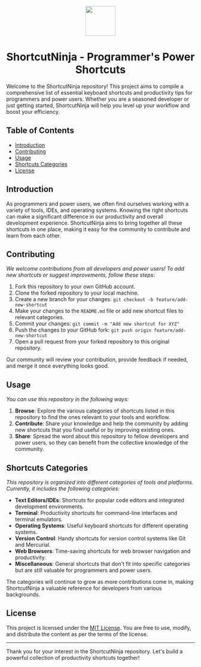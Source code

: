 <a name="readme-top"></a>
<div align="center">
   <img height="80" src="https://upload.wikimedia.org/wikipedia/commons/thumb/0/0a/Unofficial_Windows_logo_variant_-_2002%E2%80%932012_%28Multicolored%29.svg/1161px-Unofficial_Windows_logo_variant_-_2002%E2%80%932012_%28Multicolored%29.svg.png">
   <h1>ShortcutNinja - Programmer's Power Shortcuts</h1>
</div>

Welcome to the ShortcutNinja repository! This project aims to compile a comprehensive list of essential keyboard shortcuts and productivity tips for programmers and power users. Whether you are a seasoned developer or just getting started, ShortcutNinja will help you level up your workflow and boost your efficiency.

## Table of Contents

- [Introduction](#introduction)
- [Contributing](#contributing)
- [Usage](#usage)
- [Shortcuts Categories](#shortcuts-categories)
- [License](#license)

## Introduction

As programmers and power users, we often find ourselves working with a variety of tools, IDEs, and operating systems. Knowing the right shortcuts can make a significant difference in our productivity and overall development experience. ShortcutNinja aims to bring together all these shortcuts in one place, making it easy for the community to contribute and learn from each other.

## Contributing

_We welcome contributions from all developers and power users! To add new shortcuts or suggest improvements, follow these steps:_

1. Fork this repository to your own GitHub account.
2. Clone the forked repository to your local machine.
3. Create a new branch for your changes: `git checkout -b feature/add-new-shortcut`
4. Make your changes to the `README.md` file or add new shortcut files to relevant categories.
5. Commit your changes: `git commit -m "Add new shortcut for XYZ"`
6. Push the changes to your GitHub fork: `git push origin feature/add-new-shortcut`
7. Open a pull request from your forked repository to this original repository.

Our community will review your contribution, provide feedback if needed, and merge it once everything looks good.

## Usage

_You can use this repository in the following ways:_

1. **Browse**: Explore the various categories of shortcuts listed in this repository to find the ones relevant to your tools and workflow.
2. **Contribute**: Share your knowledge and help the community by adding new shortcuts that you find useful or by improving existing ones.
3. **Share**: Spread the word about this repository to fellow developers and power users, so they can benefit from the collective knowledge of the community.

## Shortcuts Categories

_This repository is organized into different categories of tools and platforms. Currently, it includes the following categories:_

- **Text Editors/IDEs**: Shortcuts for popular code editors and integrated development environments.
- **Terminal**: Productivity shortcuts for command-line interfaces and terminal emulators.
- **Operating Systems**: Useful keyboard shortcuts for different operating systems.
- **Version Control**: Handy shortcuts for version control systems like Git and Mercurial.
- **Web Browsers**: Time-saving shortcuts for web browser navigation and productivity.
- **Miscellaneous**: General shortcuts that don't fit into specific categories but are still valuable for programmers and power users.

The categories will continue to grow as more contributions come in, making ShortcutNinja a valuable reference for developers from various backgrounds.

## License

This project is licensed under the [MIT License](LICENSE). You are free to use, modify, and distribute the content as per the terms of the license.

---

Thank you for your interest in the ShortcutNinja repository. Let's build a powerful collection of productivity shortcuts together!
